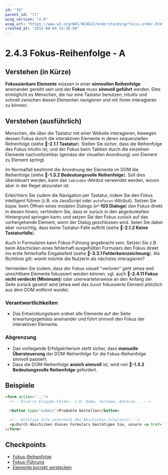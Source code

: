 ```yaml
---
id: "36"
parent_id: "71"
wcag_version: "2.0"
wcag_url: "https://www.w3.org/WAI/WCAG22/Understanding/focus-order.html"
created_at: "2015-08-04 14:36:00"
---
```


# 2.4.3 Fokus-Reihenfolge - A

## Verstehen (in Kürze)

**Fokussierbare Elemente** müssen in einer **sinnvollen Reihenfolge** aneinander gereiht sein und der **Fokus** muss **sinnvoll geführt** werden. Dies ermöglicht es Menschen, die nur eine Tastatur benutzen, intuitiv und schnell zwischen diesen Elementen navigieren und mit ihnen interagieren zu können.

## Verstehen (ausführlich)

Menschen, die über die Tastatur mit einer Website interagieren, bewegen dessen Fokus durch die interaktiven Elemente in deren sequenziellen Reihenfolge (siehe **📜-2.1.1 Tastatur**). Stellen Sie sicher, dass die Reihenfolge des Fokus intuitiv ist, und der Fokus beim Tabben durch die einzelnen Elemente nachvollziehbar (gemäss der visuellen Anordnung) von Element zu Element springt.

Im Normalfall bestimmt die Anordnung der Elemente im DOM die Reihenfolge (siehe **📜-1.3.2 Bedeutungsvolle Reihenfolge**). Soll dies übersteuert werden, kann das `tabindex`-Attribut verwendet werden, wovon aber in der Regel abzuraten ist.

Erleichtern Sie zudem die Navigation per Tastatur, indem Sie den Fokus intelligent führen (z.B. via JavaScript oder `autofocus`-Attribut). Setzen Sie bspw. beim Öffnen eines modalen Dialogs (**✅-103 Dialoge**) den Fokus direkt in diesen hinein; verhindern Sie, dass er zurück in den abgedunkelten Hintergrund springen kann; und setzen Sie den Fokus zurück auf das vorhergehende Element, wenn der Dialog geschlossen wird. Seien Sie dabei aber vorsichtig, dass keine Tastatur-Falle auftritt (siehe **📜-2.1.2 Keine Tastaturfalle**).

Auch in Formularen kann Fokus-Führung angebracht sein. Setzen Sie z.B. beim Abschicken eines fehlerhaft ausgefüllten Formulars den Fokus direkt ins erste fehlerhafte Eingabefeld (siehe **📜-3.3.1 Fehlerkennzeichnung**). Als Richtlinie gilt: womit möchte die Nutzerin als nächstes interagieren?

Vermeiden Sie zudem, dass der Fokus visuell "verloren" geht (etwa weil unsichtbare Elemente fokussiert werden können, vgl. auch **📜-2.4.11 Fokus nicht verdeckt (Minimum)**) oder unerwarteterweise an den Anfang der Seite zurück gesetzt wird (etwa weil das zuvor fokussierte Element plötzlich aus dem DOM entfernt wurde).

### Verantwortlichkeiten

- Das Entwicklungsteam ordnet alle Elemente auf der Seite erwartungsgemäss aneinander und führt sinnvoll den Fokus der interaktiven Elemente.

### Abgrenzung

- Das vorliegende Erfolgskriterium stellt sicher, dass **manuelle Übersteuerung** der DOM-Reihenfolge für die Fokus-Reihenfolge sinnvoll passiert.
- Dass die DOM-Reihenfolge **ansich sinnvoll** ist, wird von **📜-1.3.2 Bedeutungsvolle Reihenfolge** gefordert.

## Beispiele

```html
<form action="...">
  <!-- Diverse Eingabe-Felder, z.B. Name, Vorname, Adresse... -->

  <button type="submit">Produkte bestellen</button>

  <!-- Wichtige Info unterhalb des Abschicken-Schalters! -->
  <p>Durch Abschicken dieses Formulars bestätigen Sie, unsere <a href="...">AGBs</a> gelesen zu haben.</p>
</form>
```

## Checkpoints

- [Fokus-Reihenfolge](fokus-reihenfolge)
- [Fokus-Führung](fokus-fuehrung)
- [Elemente korrekt verstecken](elemente-korrekt-verstecken)